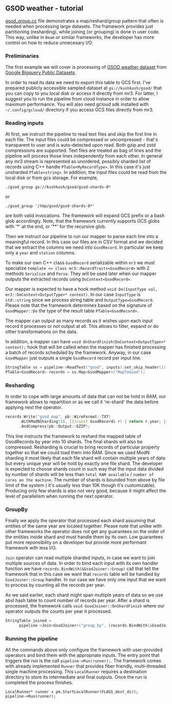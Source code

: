 ## GSOD weather - tutorial

[gsod_group.cc](../examples/gsod_group.cc) file demonstrates a map/reshard/group pattern
that often is needed when processing large datasets. The framework provides just partitioning (resharding),
while joining (or grouping) is done in user code. This way, unlike in `Beam` or similar frameworks,
the developer has more control on how to reduce unnecesary I/O.

### Preliminaries
The first example we will cover is processing of
[GSOD weather dataset](https://console.cloud.google.com/bigquery?p=bigquery-public-data&d=samples&t=gsod&page=table) from [Google Bigquery Public Datasets](https://cloud.google.com/bigquery/public-data/).

In order to read its data we need to export this table to GCS first.
I've prepared publicly accessible sampled dataset at `gs://kushkush/gsod/` that you can copy
to you local disk or access it directly from mr3. For latter, I suggest you to run the pipeline from cloud instance
in order to allow maximum performance. You will also need gcloud sdk installed with `~/.config/gcloud/`
directory if you access GCS files directly from mr3.

### Reading inputs
At first, we instruct the pipeline to read text files and skip the first line in each file.
The input files could be compressed or uncompressed - that's transparent to user and is
auto-detected upon read. Both gzip and zstd compressions are supported.
Text files are treated as bag of lines and the pipeline will process those lines independently
from each other. In general any mr3 stream is represented as unordered, possibly sharded
list of records using C++ handle `PTable<MyRecordType>`. In this case it's just unsharded `PTable<string>`.
In addition, the input files could be read from the local disk or from gcs storage. For example,
```console
./gsod_group gs://kushkush/gsod/gsod-shards-0*
```

or
```console
./gsod_group '/tmp/gsod/gsod-shards-0*'
```
are both valid invocations. The framework will expand GCS prefix or a bash glob accordingly. Note, that the framework currently supports GCS globs with '*' at the end, or '**' for the recursive glob.

Then we instruct our pipeline to run our mapper to parse each line into a meaningful record.
In this case our files are in CSV format and we decided that
we extract the columns we need into `GsodRecord`. In particular we keep only a `year` and `station` columns.

To make our own C++ class `GsodRecord` serializable within `mr3` we must specialize
`template <> class mr3::RecordTraits<GsodRecord>` with 2 methods `Serialize` and `Parse`.
They will be used later when our mapper outputs the extracted records using `DoContext<GsodRecord>`.

Our mapper is expected to have a hook method `void Do(InputType val, mr3::DoContext<OutputType>* context)`.
In our case `InputType` is `std::string` since we process string table and `OutputType=GsodRecord`.
Please note that the framework determines based on the signature of `GsodMapper::Do` the type of the
result table `PTable<GsodRecord>`.

The mapper can output as many records as it wishes upon each input record it processes or
not output at all. This allows to filter, expand or do other transformations on the data.

In addition, a mapper can have `void OnShardFinish(DoContext<OutputType>* context);` hook that
will be called when the mapper has finished processing a batch of records scheduled by the framework.
Anyway, in our case `GsodMapper` just outputs a single `GsodRecord` record per input line.

~~~~~~~~~~cpp
StringTable ss = pipeline->ReadText("gsod", inputs).set_skip_header(1);
PTable<GsodRecord> records = ss.Map<GsodMapper>("MapToGsod");
~~~~~~~~~~

### Resharding
In order to cope with large amounts of data that can not be hold in RAM,
our framework allows to repartition or as we call it 're-shard' the data before applying
next the operator.

```cpp
records.Write("gsod_map", pb::WireFormat::TXT)
      .WithModNSharding(10, [](const GsodRecord& r) { return r.year; })
      .AndCompress(pb::Output::GZIP);
```

This line instructs the framework to reshard the mapped table of GsodRecords by year into 10 shards.
The final shards will also be compressed. Resharding is crucial to bring records of particular
property together so that we could load them into RAM. Since we used ModN sharding it most likely that
each file shard will contain multiple years of data but every unique year will be hold by exactly
one file shard. The developer is expected to choose shards count in such way that the input data divided
by number of shards will be less than `total RAM available` / `number of cores on the machine`.
The number of shards is bounded from above by file limit of the system (
  it's usually less than 10K though it's customizable). Producing only few shards
is also not very good, because it might affect the level of parallelism when running the next operator.

### GroupBy
Finally we apply the operator that processed each shard assuming that entities of the same year
are located together. Please note that unlike with other frameworks the operator does not get any guarantees
on the order of the entities inside shard and must handle them by its own. Low guarantees put more
reponsibility on a developer but provide more performant framework with less I/O.

`Join` operator can read multiple sharded inputs, in case we want to join multiple sources of data.
In order to bind each input with its own handler function we have `records.BindWith(&GsodJoiner::Group)`
call that tell the framework that in this case we want that `records` table will be handled by `GsodJoiner::Group`
handler. In our case we have only one input that we want to process by counting all the records per year.

As we said earlier, each shard might span multiple years of data so we use absl hash table to count
number of records per year. After a shard is processed, the framework calls
`void GsodJoiner::OnShardFinish` where our operator outputs the counts per year it processed.

```cpp
StringTable joined =
      pipeline->Join<GsodJoiner>("group_by", {records.BindWith(&GsodJoiner::Group)});
```

### Running the pipeline
All the commands above only configure the framework with user-provided operators and bind them
with the appropriate inputs. The entry point that triggers the run is the call `pipeline->Run(runner);`.
The framework comes with already implemented `Runner` that provides fiber friendly,
multi-threaded single machine processing. This `LocalRunner` requires a destination directory to store
its intermediate and final outputs. Once the run is completed the process finishes.

```
LocalRunner* runner = pm.StartLocalRunner(FLAGS_dest_dir);
pipeline->Run(runner);
```
